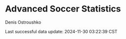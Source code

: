 # Advanced Soccer Statistics
Denis Ostroushko

<!-- gfm -->

Last successful data update: 2024-11-30 03:22:39 CST
